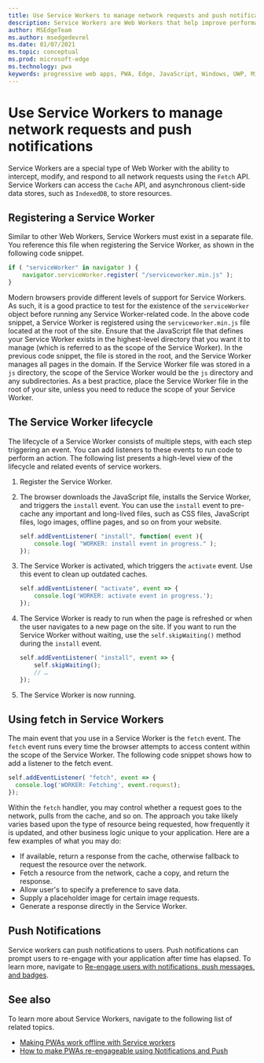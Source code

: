 ```yaml
---
title: Use Service Workers to manage network requests and push notifications
description: Service Workers are Web Workers that help improve performance, respond to varying network conditions, and increase connectivity with your web application.
author: MSEdgeTeam
ms.author: msedgedevrel
ms.date: 01/07/2021
ms.topic: conceptual
ms.prod: microsoft-edge
ms.technology: pwa
keywords: progressive web apps, PWA, Edge, JavaScript, Windows, UWP, Microsoft Store
---
```

# Use Service Workers to manage network requests and push notifications

Service Workers are a special type of Web Worker with the ability to intercept, modify, and respond to all network requests using the `Fetch` API.  Service Workers can access the `Cache` API, and asynchronous client-side data stores, such as `IndexedDB`, to store resources.

## Registering a Service Worker

Similar to other Web Workers, Service Workers must exist in a separate file. You reference this file when registering the Service Worker, as shown in the following code snippet.

```javascript
if ( "serviceWorker" in navigator ) {
    navigator.serviceWorker.register( "/serviceworker.min.js" );
}
```

Modern browsers provide different levels of support for Service Workers. As such, it is a good practice to test for the existence of the `serviceWorker` object before running any Service Worker-related code. In the above code snippet, a Service Worker is registered using the `serviceworker.min.js` file located at the root of the site. Ensure that the JavaScript file that defines your Service Worker exists in the highest-level directory that you want it to manage \(which is referred to as the scope of the Service Worker\).  In the previous code snippet, the file is stored in the root, and the Service Worker manages all pages in the domain. If the Service Worker file was stored in a `js` directory, the scope of the Service Worker would be the `js` directory and any subdirectories.  As a best practice, place the Service Worker file in the root of your site, unless you need to reduce the scope of your Service Worker.

## The Service Worker lifecycle

The lifecycle of a Service Worker consists of multiple steps, with each step triggering an event. You can add listeners to these events to run code to perform an action. The following list presents a high-level view of the lifecycle and related events of service workers.

1.  Register the Service Worker.
1.  The browser downloads the JavaScript file, installs the Service Worker, and triggers the `install` event. You can use the `install` event to pre-cache any important and long-lived files, such as CSS files, JavaScript files, logo images, offline pages, and so on from your website.

    ```javascript
    self.addEventListener( "install", function( event ){
        console.log( "WORKER: install event in progress." );
    });
    ```

1.  The Service Worker is activated, which triggers the `activate` event.  Use this event to clean up outdated caches.

    ```javascript
    self.addEventListener( "activate", event => {
        console.log('WORKER: activate event in progress.');
    });
    ```

1.  The Service Worker is ready to run when the page is refreshed or when the user navigates to a new page on the site. If you want to run the Service Worker without waiting, use the `self.skipWaiting()` method during the `install` event.

    ```javascript
    self.addEventListener( "install", event => {
        self.skipWaiting();
        // …
    });
    ```

1.  The Service Worker is now running.

## Using fetch in Service Workers

The main event that you use in a Service Worker is the `fetch` event.  The `fetch` event runs every time the browser attempts to access content within the scope of the Service Worker. The following code snippet shows how to add a listener to the fetch event.

```javascript
self.addEventListener( "fetch", event => {
  console.log('WORKER: Fetching', event.request);
});
```

Within the `fetch` handler, you may control whether a request goes to the network, pulls from the cache, and so on.  The approach you take likely varies based upon the type of resource being requested, how frequently it is updated, and other business logic unique to your application.  Here are a few examples of what you may do:

*   If available, return a response from the cache, otherwise fallback to request the resource over the network.
*   Fetch a resource from the network, cache a copy, and return the response.
*   Allow user's to specify a preference to save data.
*   Supply a placeholder image for certain image requests.
*   Generate a response directly in the Service Worker.

## Push Notifications

Service workers can push notifications to users.  Push notifications can prompt users to re-engage with your application after time has elapsed.  To learn more, navigate to [Re-engage users with notifications, push messages, and badges](./notifications-badges.md).  

## See also

To learn more about Service Workers, navigate to the following list of related topics.

*   [Making PWAs work offline with Service workers][MDNPwasMakingOfflineServiceWorkers]
*   [How to make PWAs re-engageable using Notifications and Push][MDNPwasMakeReengageablesingNotificationsPush]

<!-- links -->

[AzurewebsitesWebpushdemo]: https://webpushdemo.azurewebsites.net "Web Push Notifications |  Microsoft Edge Demos"

[MDNPwasMakingOfflineServiceWorkers]: https://developer.mozilla.org/docs/Web/Progressive_web_apps/Offline_Service_workers "Making PWAs work offline with Service workers - PWAs | MDN"
[MDNPwasMakeReengageablesingNotificationsPush]: https://developer.mozilla.org/docs/Web/Progressive_web_apps/Re-engageable_Notifications_Push "How to make PWAs re-engageable using Notifications and Push - PWAs | MDN"
